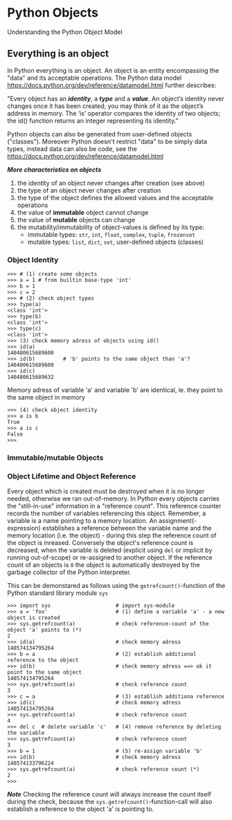 # Python Objects

Understanding the Python Object Model

## Everything is an object ##

In Python everything is an object. An object is an entity encompassing the "data" and its acceptable operations. The Python data model <https://docs.python.org/dev/reference/datamodel.html> further describes:

"Every object has an ***identity***, a ***type*** and a ***value***. An object’s identity never changes once it has been created; you may think of it as the object’s address in memory. The ‘is’ operator compares the identity of two objects; the id() function returns an integer representing its identity."

Python objects can also be generated from user-defined objects ("classes"). Moreover Python doesn't restrict "data" to be simply data types, instead data can also be code, see the <https://docs.python.org/dev/reference/datamodel.html>


***More characteristics on objects***

1. the identity of an object never changes after creation (see above)
2. the type of an object never changes after creation
3. the type of the object defines the allowed values and the acceptable operations
4. the value of **immutable** object cannot change
5. the value of **mutable** objects can change
6. the mutability/immutability of object-values is defined by its type:
    - immutable types: `str`, `int`, `float`, `complex`, `tuple`, `frozenset`
    - mutable types: `list`, `dict`, `set`, user-defined objects (classes)


### Object Identity ###

    >>> # (1) create some objects
    >>> a = 1 # from builtin base-type 'int'
    >>> b = 1
    >>> c = 2
    >>> # (2) check object types
    >>> type(a)
    <class 'int'>
    >>> type(b)
    <class 'int'>
    >>> type(c)
    <class 'int'>
    >>> (3) check memory adress of objects using id()
    >>> id(a) 
    140480615689600
    >>> id(b)         # 'b' points to the same object than 'a'?
    140480615689600
    >>> id(c)
    140480615689632

Memory adress of variable 'a' and variable 'b' are identical, ie. they point to the same object in memory

    >>> (4) check object identity
    >>> a is b
    True
    >>> a is c
    False
    >>> 


### Immutable/mutable Objects ###

### Object Lifetime and Object Reference ###

Every object which is created must be destroyed when it is no longer needed, otherwise we ran out-of-memory. In Python every objects carries the "still-in-use" information in a "reference count". This reference counter records the number of variables referencing this object. Remember, a variable is a name pointing to a memory location. An assignment(-expression) establishes a reference between the variable name and the memory location (i.e. the object) - during this step the reference count of the object is inreased. Conversely the object's reference count is decreased, when the variable is deleted (explicit using `del` or implicit by running out-of-scope) or re-assigned to another object.
If the reference count of an objects is `0` the object is automatically destroyed by the garbage collector of the Python interpreter.

This can be demonstared as follows using the `getrefcount()`-function of the Python standard library module `sys`

    >>> import sys                     # import sys-module
    >>> a = 'foo'                      # (1) define a variable 'a' - a new object is created
    >>> sys.getrefcount(a)             # check reference-count of the object 'a' points to (*)
    2
    >>> id(a)                          # check memory adress
    140574134795264
    >>> b = a                          # (2) establish additional reference to the object
    >>> id(b)                          # check memory adress ==> ok it point to the same object
    140574134795264
    >>> sys.getrefcount(a)             # check reference count
    3
    >>> c = a                          # (3) establish additiona reference
    >>> id(c)                          # check memory adress
    140574134795264
    >>> sys.getrefcount(a)             # check reference count
    4
    >>> del c  # delete variable 'c'   # (4) remove reference by deleting the variable
    >>> sys.getrefcount(a)             # check reference count
    3
    >>> b = 1                          # (5) re-assign variable 'b'
    >>> id(b)                          # check memory adress
    140574133796224
    >>> sys.getrefcount(a)             # check reference count (*)
    2
    >>>


***Note***
Checking the reference count will always increase the count itself during the check, because the `sys.getrefcount()`-function-call will also establish a reference to the object 'a' is pointing to. 




